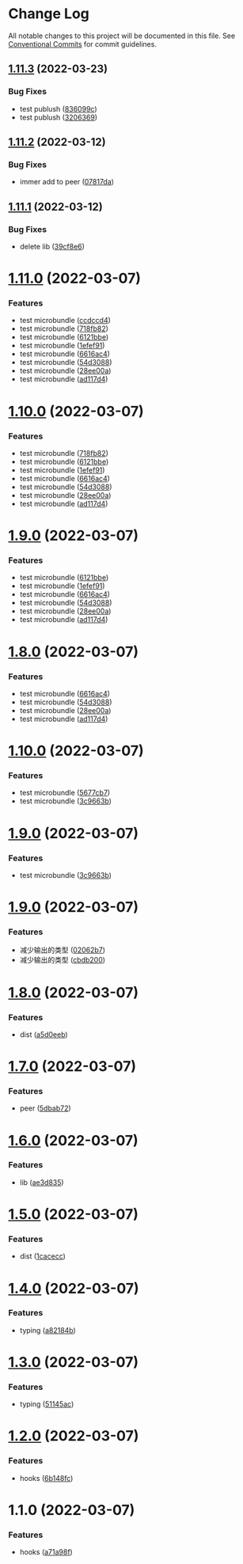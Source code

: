 # Change Log

All notable changes to this project will be documented in this file.
See [Conventional Commits](https://conventionalcommits.org) for commit guidelines.

## [1.11.3](https://github.com/cutefcc/fcc-libs/compare/@fcc/hooks@1.11.2...@fcc/hooks@1.11.3) (2022-03-23)


### Bug Fixes

* test publush ([836099c](https://github.com/cutefcc/fcc-libs/commit/836099c11cb354b47ed718d3c2b0c7c83d778520))
* test publush ([3206369](https://github.com/cutefcc/fcc-libs/commit/3206369110189d2682c725d53478d923b4429845))





## [1.11.2](https://github.com/cutefcc/fcc-libs/compare/@fcc/hooks@1.11.1...@fcc/hooks@1.11.2) (2022-03-12)


### Bug Fixes

* immer add to peer ([07817da](https://github.com/cutefcc/fcc-libs/commit/07817dafb8bccb40692d1b1c42ed20c7bdea604b))





## [1.11.1](https://github.com/cutefcc/fcc-libs/compare/@fcc/hooks@1.11.0...@fcc/hooks@1.11.1) (2022-03-12)


### Bug Fixes

* delete lib ([39cf8e6](https://github.com/cutefcc/fcc-libs/commit/39cf8e6dc95140b42f2de6bc22d00e2f062d8ede))





# [1.11.0](https://github.com/cutefcc/fcc-libs/compare/@fcc/hooks@1.10.0...@fcc/hooks@1.11.0) (2022-03-07)


### Features

* test microbundle ([ccdccd4](https://github.com/cutefcc/fcc-libs/commit/ccdccd49ecc42ff763443ed2241166435b6b9f08))
* test microbundle ([718fb82](https://github.com/cutefcc/fcc-libs/commit/718fb8227ff96709adc2bce6d1be99f33cf3a084))
* test microbundle ([6121bbe](https://github.com/cutefcc/fcc-libs/commit/6121bbe2a12c7c519e028ecb2f9e16123e05d436))
* test microbundle ([1efef91](https://github.com/cutefcc/fcc-libs/commit/1efef91ca7f31172d0e91f05e7e6529d0c8c3ea3))
* test microbundle ([6616ac4](https://github.com/cutefcc/fcc-libs/commit/6616ac4e055ff7ad19152cdf339550be892af769))
* test microbundle ([54d3088](https://github.com/cutefcc/fcc-libs/commit/54d3088de0c9967c56a98f96c1bb5abde2252990))
* test microbundle ([28ee00a](https://github.com/cutefcc/fcc-libs/commit/28ee00a1e3cb6170bd16bd20a707ce8fdc9ba594))
* test microbundle ([ad117d4](https://github.com/cutefcc/fcc-libs/commit/ad117d4a068795e5f64d1be9fb4c221809fb7f28))





# [1.10.0](https://github.com/cutefcc/fcc-libs/compare/@fcc/hooks@1.10.0...@fcc/hooks@1.10.0) (2022-03-07)


### Features

* test microbundle ([718fb82](https://github.com/cutefcc/fcc-libs/commit/718fb8227ff96709adc2bce6d1be99f33cf3a084))
* test microbundle ([6121bbe](https://github.com/cutefcc/fcc-libs/commit/6121bbe2a12c7c519e028ecb2f9e16123e05d436))
* test microbundle ([1efef91](https://github.com/cutefcc/fcc-libs/commit/1efef91ca7f31172d0e91f05e7e6529d0c8c3ea3))
* test microbundle ([6616ac4](https://github.com/cutefcc/fcc-libs/commit/6616ac4e055ff7ad19152cdf339550be892af769))
* test microbundle ([54d3088](https://github.com/cutefcc/fcc-libs/commit/54d3088de0c9967c56a98f96c1bb5abde2252990))
* test microbundle ([28ee00a](https://github.com/cutefcc/fcc-libs/commit/28ee00a1e3cb6170bd16bd20a707ce8fdc9ba594))
* test microbundle ([ad117d4](https://github.com/cutefcc/fcc-libs/commit/ad117d4a068795e5f64d1be9fb4c221809fb7f28))





# [1.9.0](https://github.com/cutefcc/fcc-libs/compare/@fcc/hooks@1.10.0...@fcc/hooks@1.9.0) (2022-03-07)


### Features

* test microbundle ([6121bbe](https://github.com/cutefcc/fcc-libs/commit/6121bbe2a12c7c519e028ecb2f9e16123e05d436))
* test microbundle ([1efef91](https://github.com/cutefcc/fcc-libs/commit/1efef91ca7f31172d0e91f05e7e6529d0c8c3ea3))
* test microbundle ([6616ac4](https://github.com/cutefcc/fcc-libs/commit/6616ac4e055ff7ad19152cdf339550be892af769))
* test microbundle ([54d3088](https://github.com/cutefcc/fcc-libs/commit/54d3088de0c9967c56a98f96c1bb5abde2252990))
* test microbundle ([28ee00a](https://github.com/cutefcc/fcc-libs/commit/28ee00a1e3cb6170bd16bd20a707ce8fdc9ba594))
* test microbundle ([ad117d4](https://github.com/cutefcc/fcc-libs/commit/ad117d4a068795e5f64d1be9fb4c221809fb7f28))





# [1.8.0](https://github.com/cutefcc/fcc-libs/compare/@fcc/hooks@1.10.0...@fcc/hooks@1.8.0) (2022-03-07)


### Features

* test microbundle ([6616ac4](https://github.com/cutefcc/fcc-libs/commit/6616ac4e055ff7ad19152cdf339550be892af769))
* test microbundle ([54d3088](https://github.com/cutefcc/fcc-libs/commit/54d3088de0c9967c56a98f96c1bb5abde2252990))
* test microbundle ([28ee00a](https://github.com/cutefcc/fcc-libs/commit/28ee00a1e3cb6170bd16bd20a707ce8fdc9ba594))
* test microbundle ([ad117d4](https://github.com/cutefcc/fcc-libs/commit/ad117d4a068795e5f64d1be9fb4c221809fb7f28))





# [1.10.0](https://github.com/cutefcc/fcc-libs/compare/@fcc/hooks@1.9.0...@fcc/hooks@1.10.0) (2022-03-07)


### Features

* test microbundle ([5677cb7](https://github.com/cutefcc/fcc-libs/commit/5677cb7466cdfe80534ee20b4655b0f44fbdeb99))
* test microbundle ([3c9663b](https://github.com/cutefcc/fcc-libs/commit/3c9663bb3956b9cbea5525be4ce2ca95dcd82ba7))





# [1.9.0](https://github.com/cutefcc/fcc-libs/compare/@fcc/hooks@1.9.0...@fcc/hooks@1.9.0) (2022-03-07)


### Features

* test microbundle ([3c9663b](https://github.com/cutefcc/fcc-libs/commit/3c9663bb3956b9cbea5525be4ce2ca95dcd82ba7))





# [1.9.0](https://github.com/cutefcc/fcc-libs/compare/@fcc/hooks@1.8.0...@fcc/hooks@1.9.0) (2022-03-07)


### Features

* 减少输出的类型 ([02062b7](https://github.com/cutefcc/fcc-libs/commit/02062b7a476c10b34de3adc0b7c1a4cc323c3a7c))
* 减少输出的类型 ([cbdb200](https://github.com/cutefcc/fcc-libs/commit/cbdb200d24523f9e3fe196ee18bc0d63a022c32a))





# [1.8.0](https://github.com/cutefcc/fcc-libs/compare/@fcc/hooks@1.7.0...@fcc/hooks@1.8.0) (2022-03-07)


### Features

* dist ([a5d0eeb](https://github.com/cutefcc/fcc-libs/commit/a5d0eeb744f40411bcccad44b2395813d3013172))





# [1.7.0](https://github.com/cutefcc/fcc-libs/compare/@fcc/hooks@1.6.0...@fcc/hooks@1.7.0) (2022-03-07)


### Features

* peer ([5dbab72](https://github.com/cutefcc/fcc-libs/commit/5dbab726de239a723663209cb39fb741921f0c13))





# [1.6.0](https://github.com/cutefcc/fcc-libs/compare/@fcc/hooks@1.5.0...@fcc/hooks@1.6.0) (2022-03-07)


### Features

* lib ([ae3d835](https://github.com/cutefcc/fcc-libs/commit/ae3d835b9837c7e5a7c179d328b597b0354afd4e))





# [1.5.0](https://github.com/cutefcc/fcc-libs/compare/@fcc/hooks@1.4.0...@fcc/hooks@1.5.0) (2022-03-07)


### Features

* dist ([1cacecc](https://github.com/cutefcc/fcc-libs/commit/1cacecc4544e4c90370bc62a61df4886c47cf935))





# [1.4.0](https://github.com/cutefcc/fcc-libs/compare/@fcc/hooks@1.3.0...@fcc/hooks@1.4.0) (2022-03-07)


### Features

* typing ([a82184b](https://github.com/cutefcc/fcc-libs/commit/a82184b2ecf6f0104e72dc415154c9975af078a5))





# [1.3.0](https://github.com/cutefcc/fcc-libs/compare/@fcc/hooks@1.2.0...@fcc/hooks@1.3.0) (2022-03-07)


### Features

* typing ([51145ac](https://github.com/cutefcc/fcc-libs/commit/51145acdba5ac30499139f35c59f2d2277302299))





# [1.2.0](https://github.com/cutefcc/fcc-libs/compare/@fcc/hooks@1.1.0...@fcc/hooks@1.2.0) (2022-03-07)


### Features

* hooks ([6b148fc](https://github.com/cutefcc/fcc-libs/commit/6b148fc4a20dd0c193cf964320bbd3126d2bc8f4))





# 1.1.0 (2022-03-07)


### Features

* hooks ([a71a98f](https://github.com/cutefcc/fcc-libs/commit/a71a98fc81d22e8c6c4423c74954cde9bf72f857))
